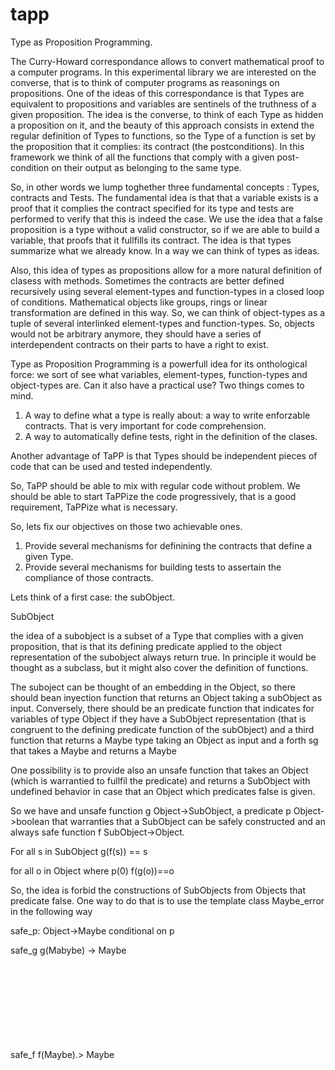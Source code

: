 # tapp
Type as Proposition Programming. 


The Curry-Howard correspondance allows to convert mathematical proof to a computer programs. In this experimental library we are interested on the converse, that is to think of computer programs as reasonings on propositions. One of the ideas of this correspondance is that Types are equivalent to propositions and variables are sentinels of the truthness of a given proposition.
The idea is the converse, to think of each Type as hidden a proposition on it, and the beauty of this approach consists in extend the regular definition of Types to functions, so the Type of a function is set by the proposition that it complies: its contract (the postconditions). In this framework we think of all the functions that comply with a given post-condition on their output as belonging to the same type. 

So, in other words we lump toghether three fundamental concepts : Types, contracts and Tests. 
The fundamental idea is that that a variable exists is a proof that it complies the contract specified for its type and tests are performed to verify that this is indeed the case. 
We use the idea that a false proposition is a type without a valid constructor, so if we are able to build a variable, that proofs that it fullfills its contract. The idea is that types summarize what we already know. In a way we can think of types as ideas. 

Also, this idea of types as propositions allow for a more natural definition of clasess with methods. Sometimes the contracts are better defined recursively using several element-types and function-types in a closed loop of conditions. Mathematical objects like groups, rings or  linear transformation are defined in this way. So, we can think of object-types as a tuple of several interlinked element-types and function-types. So, objects would not be arbitrary anymore, they should have a series of interdependent contracts on their parts to have a right to exist. 

Type as Proposition Programming is a powerfull idea for its onthological force: we sort of see what variables, element-types, function-types and object-types are. Can it also have a practical use? 
Two things comes to mind. 
1. A way to define what a type is really about: a way to write enforzable contracts. That is very important for code comprehension. 
2. A way to automatically define tests, right in the definition of the clases. 

Another advantage of TaPP is that Types should be independent pieces of code that can be used and tested independently. 

So, TaPP should be able to mix with regular code without problem. We should be able to start TaPPize the code progressively, that is a good requirement, TaPPize what is necessary. 

So, lets fix our objectives on those two achievable ones. 

1. Provide several mechanisms for definining the contracts that define a given Type. 
2. Provide several mechanisms for building tests to assertain the compliance of those contracts. 


Lets think of a first case: the subObject. 

SubObject

the idea of a subobject is a subset of a Type that complies with a given proposition, that is that its defining predicate applied to the object representation of the subobject always return true. In principle it would be thought as a subclass, but it might also cover the definition of functions. 


The suboject can be thought of an embedding in the Object, so there should bean inyection function that returns an Object taking a subObject as input. 
Conversely, there should be an predicate function that indicates for variables of type Object if they have a SubObject representation (that is congruent to the defining predicate function of the subObject) and a third function that returns a Maybe<SubObject> type taking an Object as input and a forth sg that takes a Maybe<SubObject> and returns a  Maybe<Object> 
  
  
One possibility is to provide also an unsafe function that takes an Object (which is warrantied to fullfil the predicate) and returns a SubObject with undefined behavior in case that an Object which predicates false is given. 
  
So we have and unsafe function g Object->SubObject,  a predicate p Object->boolean that warranties that a SubObject can be safely constructed and an always safe function f SubObject->Object. 

For all s in SubObject
g(f(s)) == s
  
for all o in Object where p(0)
f(g(o))==o

So, the idea is forbid the constructions of SubObjects from Objects that predicate false. One way to do that is to use the template class Maybe_error in the following way
  
   safe_p: 
  Object->Maybe<Object> conditional on p
  
  safe_g
  g(Mabybe<Object>) -> Maybe<SubObject>
  
  safe_f
  f(Maybe<SubOjbect>).> Maybe<Object>
 
  
Furthermore, we can bu  
  



















